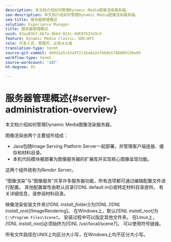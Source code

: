 ```yaml
---
description: 本文档介绍如何管理Dynamic Media图像渲染服务器。
seo-description: 本文档介绍如何管理Dynamic Media图像渲染服务器。
seo-title: 服务器管理概述
solution: Experience Manager
title: 服务器管理概述
uuid: 83aa83b7-bb7a-4bbd-923c-dd69763fe9c9
feature: Dynamic Media Classic，SDK/API
role: 开发人员，管理员，业务从业者
translation-type: tm+mt
source-git-commit: 469d1a5c43a972116a8a2efb0de5708800130a99
workflow-type: tm+mt
source-wordcount: '187'
ht-degree: 0%

---
```



# 服务器管理概述{#server-administration-overview}

本文档介绍如何管理Dynamic Media图像渲染服务器。

图像渲染由两个主要组件组成：

* Java包随Image Serving Platform Server一起部署，并管理客户端连接、缓存和材料目录。
* 本机代码模块被部署为图像服务器的扩展库并实现核心图像呈现功能。

这两个组件统称为&#x200B;*Render Server*。

“图像渲染”与“图像服务”共享许多服务器功能，所有选项都可通过编辑配置文件进行配置。 其他配置属性由默认目录([!DNL default.ini])或特定材料目录提供。 有关详细信息，请参阅材料目录。

映像渲染安装文件夹(*[!DNL install_folder]*)为[!DNL *[!DNL install_root]*/ImageRendering]。 在Windows上，默认&#x200B;*[!DNL install_root]*&#x200B;为`C:\Program Files\Scene7`。 安装过程中可以指定其他文件夹。 在Linux上，*[!DNL install_root]*&#x200B;必须始终为[!DNL /usr/local/scene7]。 可以使用符号链接。

所有文件路径在UNIX上均区分大小写，在Windows上均不区分大小写。
